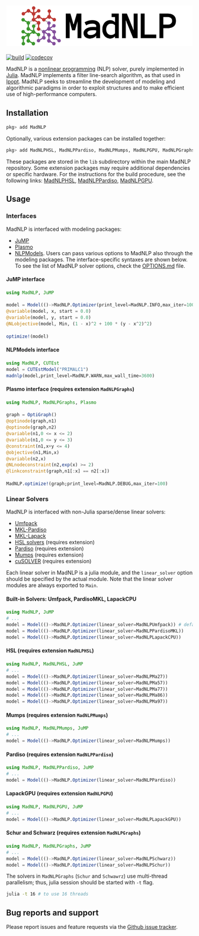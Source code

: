 ![Logo](logo-full.svg)
---

[![build](https://github.com/sshin23/MadNLP.jl/workflows/build/badge.svg?branch=dev%2Fgithub_actions)](https://github.com/sshin23/MadNLP.jl/actions?query=workflow%3Abuild) [![codecov](https://codecov.io/gh/sshin23/MadNLP.jl/branch/master/graph/badge.svg)](https://codecov.io/gh/sshin23/MadNLP.jl)

MadNLP is a [nonlinear programming](https://en.wikipedia.org/wiki/Nonlinear_programming) (NLP) solver, purely implemented in [Julia](https://julialang.org/). MadNLP implements a filter line-search algorithm, as that used in [Ipopt](https://github.com/coin-or/Ipopt). MadNLP seeks to streamline the development of modeling and algorithmic paradigms in order to exploit structures and to make efficient use of high-performance computers. 

## Installation
```julia
pkg> add MadNLP
```
Optionally, various extension packages can be installed together:
```julia
pkg> add MadNLPHSL, MadNLPPardiso, MadNLPMumps, MadNLPGPU, MadNLPGraphs, MadNLPIterative
```
These packages are stored in the `lib` subdirectory within the main MadNLP repository. Some extension packages may require additional dependencies or specific hardware. For the instructions for the build procedure, see the following links: [MadNLPHSL](https://github.com/sshin23/MadNLP.jl/tree/master/lib/MadNLPHSL), [MadNLPPardiso](https://github.com/sshin23/MadNLP.jl/tree/master/lib/MadNLPHSL), [MadNLPGPU](https://github.com/sshin23/MadNLP.jl/tree/master/lib/MadNLPGPU).


## Usage
### Interfaces
MadNLP is interfaced with modeling packages: 
- [JuMP](https://github.com/jump-dev/JuMP.jl)
- [Plasmo](https://github.com/zavalab/Plasmo.jl)
- [NLPModels](https://github.com/JuliaSmoothOptimizers/NLPModels.jl).
Users can pass various options to MadNLP also through the modeling packages. The interface-specific syntaxes are shown below. To see the list of MadNLP solver options, check the [OPTIONS.md](https://github.com/sshin23/MadNLP/blob/master/OPTIONS.md) file.

#### JuMP interface
```julia
using MadNLP, JuMP

model = Model(()->MadNLP.Optimizer(print_level=MadNLP.INFO,max_iter=100))
@variable(model, x, start = 0.0)
@variable(model, y, start = 0.0)
@NLobjective(model, Min, (1 - x)^2 + 100 * (y - x^2)^2)

optimize!(model)

```

#### NLPModels interface
```julia
using MadNLP, CUTEst
model = CUTEstModel("PRIMALC1")
madnlp(model,print_level=MadNLP.WARN,max_wall_time=3600)
```

#### Plasmo interface (requires extension `MadNLPGraphs`)
```julia
using MadNLP, MadNLPGraphs, Plasmo

graph = OptiGraph()
@optinode(graph,n1)
@optinode(graph,n2)
@variable(n1,0 <= x <= 2)
@variable(n1,0 <= y <= 3)
@constraint(n1,x+y <= 4)
@objective(n1,Min,x)
@variable(n2,x)
@NLnodeconstraint(n2,exp(x) >= 2)
@linkconstraint(graph,n1[:x] == n2[:x])

MadNLP.optimize!(graph;print_level=MadNLP.DEBUG,max_iter=100)

```

### Linear Solvers
MadNLP is interfaced with non-Julia sparse/dense linear solvers:
- [Umfpack](https://people.engr.tamu.edu/davis/suitesparse.html)
- [MKL-Pardiso](https://software.intel.com/content/www/us/en/develop/documentation/mkl-developer-reference-fortran/top/sparse-solver-routines/intel-mkl-pardiso-parallel-direct-sparse-solver-interface.html)
- [MKL-Lapack](https://software.intel.com/content/www/us/en/develop/documentation/mkl-developer-reference-fortran/top/lapack-routines.html)
- [HSL solvers](http://www.hsl.rl.ac.uk/ipopt/) (requires extension)
- [Pardiso](https://www.pardiso-project.org/) (requires extension)
- [Mumps](http://mumps.enseeiht.fr/)  (requires extension)
- [cuSOLVER](https://docs.nvidia.com/cuda/cusolver/index.html) (requires extension)

Each linear solver in MadNLP is a julia module, and the `linear_solver` option should be specified by the actual module. Note that the linear solver modules are always exported to `Main`.

#### Built-in Solvers: Umfpack, PardisoMKL, LapackCPU
```julia
using MadNLP, JuMP
# ...
model = Model(()->MadNLP.Optimizer(linear_solver=MadNLPUmfpack)) # default
model = Model(()->MadNLP.Optimizer(linear_solver=MadNLPPardisoMKL))
model = Model(()->MadNLP.Optimizer(linear_solver=MadNLPLapackCPU))
```

#### HSL (requires extension `MadNLPHSL`)
```julia
using MadNLP, MadNLPHSL, JuMP
# ...
model = Model(()->MadNLP.Optimizer(linear_solver=MadNLPMa27))
model = Model(()->MadNLP.Optimizer(linear_solver=MadNLPMa57))
model = Model(()->MadNLP.Optimizer(linear_solver=MadNLPMa77))
model = Model(()->MadNLP.Optimizer(linear_solver=MadNLPMa86))
model = Model(()->MadNLP.Optimizer(linear_solver=MadNLPMa97))
```

#### Mumps (requires extension `MadNLPMumps`)
```julia
using MadNLP, MadNLPMumps, JuMP
# ...
model = Model(()->MadNLP.Optimizer(linear_solver=MadNLPMumps))
```

#### Pardiso (requires extension `MadNLPPardiso`)
```julia
using MadNLP, MadNLPPardiso, JuMP
# ...
model = Model(()->MadNLP.Optimizer(linear_solver=MadNLPPardiso))
```

#### LapackGPU (requires extension `MadNLPGPU`)
```julia
using MadNLP, MadNLPGPU, JuMP
# ...
model = Model(()->MadNLP.Optimizer(linear_solver=MadNLPLapackGPU))
```


#### Schur and Schwarz (requires extension `MadNLPGraphs`)
```julia
using MadNLP, MadNLPGraphs, JuMP
# ...
model = Model(()->MadNLP.Optimizer(linear_solver=MadNLPSchwarz))
model = Model(()->MadNLP.Optimizer(linear_solver=MadNLPSchur))
```
The solvers in `MadNLPGraphs` (`Schur` and `Schwawrz`) use multi-thread parallelism; thus, julia session should be started with `-t` flag.
```sh
julia -t 16 # to use 16 threads
```

## Bug reports and support
Please report issues and feature requests via the [Github issue tracker](https://github.com/sshin23/MadNLP/issues).
